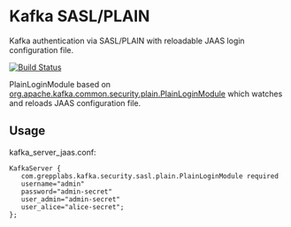 # Kafka SASL/PLAIN

Kafka authentication via SASL/PLAIN with reloadable JAAS login configuration file.

[![Build Status](https://travis-ci.org/grepplabs/kafka-sasl-plain.svg?branch=master)](https://travis-ci.org/grepplabs/kafka-sasl-plain)

PlainLoginModule based on [org.apache.kafka.common.security.plain.PlainLoginModule](https://sourcegraph.com/github.com/apache/kafka@heads/trunk/-/blob/clients/src/main/java/org/apache/kafka/common/security/plain/PlainLoginModule.java)
which watches and reloads JAAS configuration file.

## Usage

kafka_server_jaas.conf:

```
KafkaServer {
   com.grepplabs.kafka.security.sasl.plain.PlainLoginModule required
   username="admin"
   password="admin-secret"
   user_admin="admin-secret"
   user_alice="alice-secret";
};

```
